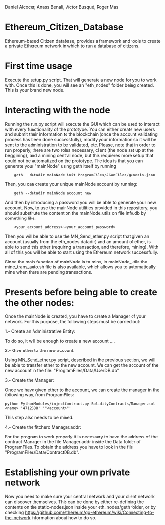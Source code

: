 Daniel Alcocer, Anass Benali, Víctor Busqué, Roger Mas
# Ethereum_Citizen_Database
Ethereum-based Citizen database, provides a framework and tools to create a private Ethereum network in which to run a database of citizens.
# First time usage
Execute the setup.py script. That will generate a new node for you to work with. Once this is done, you will see an "eth_nodes" folder being created. This is your brand new node.
# Interacting with the node
Running the run.py script will execute the GUI which can be used to interact with every functionality of the prototype. You can either create new users and submit their information to the blockchain (once the account validating process has been done successfully), modify your information so it will be sent to the administration to be validated, etc.
Please, note that in order to run properly, there are two roles necessary, client (the node set up at the beggining), and a mining central node, but this requieres more setup that could not be automatized on the prototype. 
The idea is that you can generate your "mainNode" using geth itself by running
```
    geth --datadir mainNode init ProgramFiles/JSonFiles/genesis.json
```
Then, you can create your unique mainNode account by running:
```
    geth --datadir mainNode account new
```
And then by introducing a password you will be able to generate your new account.
Now, to use the mainNode utilities provided in this repository, you should substitute the content on the mainNode_utils on file info.db by something like:
```
    <your_account_address>~<your_account_password>
```
Then you will be able to use the MN_Send_ether.py script that given an account (usually from the eth_nodes datadir) and an amount of ether, is able to send this ether (requiring a transaction, and therefore, mining). With all of this you will be able to start using the Ethereum network successfully.

Since the main function of mainNode is to mine, in mainNode_utils the mine_trans_auto.sh file is also available, which allows you to automatically mine when there are pending transactions.
# Presents before being able to create the other nodes:
Once the mainNode is created, you have to create a Manager of your network. For this purpose, the following steps must be carried out:

1.- Create an Administrative Entity:

To do so, it will be enough to create a new account ....

2.- Give ether to the new account:

Using MN_Send_ether.py script, described in the previous section, we will be able to transfer ether to the new account. We can get the account of the new account in the file: "ProgramFiles/Data/UserDB.db"

3.- Create the Manager:

Once we have given ether to the account, we can create the manager in the following way, from ProgramFiles:
```
python PythonModules/injectContract.py SolidityContracts/Manager.sol <name> '4712388' '"<account>"'
```
This step also needs to be mined.

4.- Create the fitchero Manager.addr:

For the program to work properly it is necessary to have the address of the contract Manager in the file Manager.addr inside the Data folder of ProgramFiles. To obtain the address you have to look in the file "ProgramFiles/Data/ContractDB.db".

# Establishing your own private network
Now you need to make sure your central network and your client network can discover themselves. This can be done by either re-defining the contents on the static-nodes.json inside your eth_nodes/geth folder, or by checking https://github.com/ethereum/go-ethereum/wiki/Connecting-to-the-network information about how to do so.
